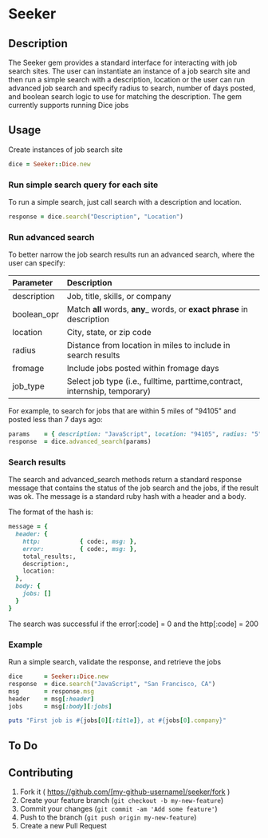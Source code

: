 # Seeker

## Description

The Seeker gem provides a standard interface for interacting with job search sites. The
user can instantiate an instance of a job search site and then run a simple search
with a description, location or the user can run advanced job search and specify radius 
to search, number of days posted, and boolean search logic to use for matching the 
description. The gem currently supports running Dice jobs

## Usage

Create instances of job search site

```ruby
dice = Seeker::Dice.new
```

### Run simple search query for each site
To run a simple search, just call search with a description and location.

```ruby
response = dice.search("Description", "Location")
```

### Run advanced search
To better narrow the job search results run an advanced search, where the
user can specify:

|Parameter    |Description|
|:------------|:----------|
|description  |Job, title, skills, or company|
|boolean_opr  |Match __all__ words, __any___ words, or __exact phrase__ in description|
|location     |City, state, or zip code|
|radius       |Distance from location in miles to include in search results|
|fromage      |Include jobs posted within fromage days|
|job_type     |Select job type (i.e., fulltime, parttime,contract, internship, temporary)

For example, to search for jobs that are within 5 miles of "94105" and posted less than
7 days ago:

```ruby
params    = { description: "JavaScript", location: "94105", radius: "5", fromage: "7"}
response  = dice.advanced_search(params)
```

### Search results
The search and advanced_search methods return a standard response message that contains
the status of the job search and the jobs, if the result was ok. The message is a standard
ruby hash with a header and a body.

The format of the hash is:

```ruby
message = {
  header: {
    http:           { code:, msg: },
    error:          { code:, msg: },
    total_results:,
    description:,
    location:
  },
  body: {
    jobs: []
  }
}
```

The search was successful if the error[:code] = 0 and the http[:code] = 200

### Example
Run a simple search, validate the response, and retrieve the jobs

```ruby
dice      = Seeker::Dice.new
response  = dice.search("JavaScript", "San Francisco, CA")
msg       = response.msg
header    = msg[:header]
jobs      = msg[:body][:jobs]

puts "First job is #{jobs[0][:title]}, at #{jobs[0].company}"
```

## To Do


## Contributing

1. Fork it ( https://github.com/[my-github-username]/seeker/fork )
2. Create your feature branch (`git checkout -b my-new-feature`)
3. Commit your changes (`git commit -am 'Add some feature'`)
4. Push to the branch (`git push origin my-new-feature`)
5. Create a new Pull Request
